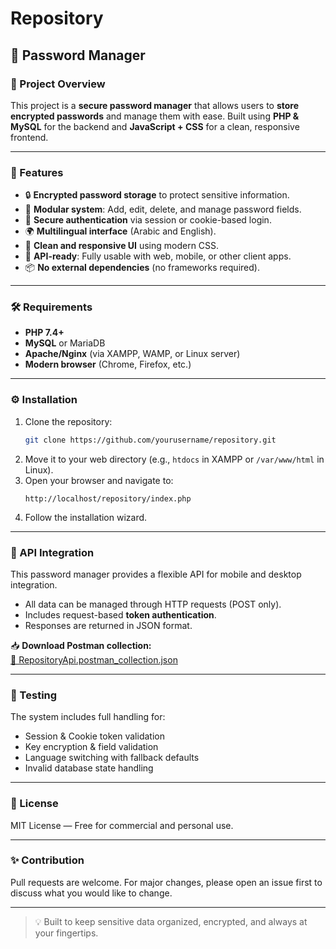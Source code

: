# Repository

## 🔐 Password Manager

### 📌 Project Overview
This project is a **secure password manager** that allows users to **store encrypted passwords** and manage them with ease. Built using **PHP & MySQL** for the backend and **JavaScript + CSS** for a clean, responsive frontend.

---

### 🚀 Features
- 🔒 **Encrypted password storage** to protect sensitive information.
- 🧩 **Modular system**: Add, edit, delete, and manage password fields.
- 👤 **Secure authentication** via session or cookie-based login.
- 🌍 **Multilingual interface** (Arabic and English).
- 🎨 **Clean and responsive UI** using modern CSS.
- 📱 **API-ready**: Fully usable with web, mobile, or other client apps.
- 📦 **No external dependencies** (no frameworks required).

---

### 🛠 Requirements
- **PHP 7.4+**
- **MySQL** or MariaDB
- **Apache/Nginx** (via XAMPP, WAMP, or Linux server)
- **Modern browser** (Chrome, Firefox, etc.)

---

### ⚙️ Installation
1. Clone the repository:
   ```bash
   git clone https://github.com/yourusername/repository.git
   ```
2. Move it to your web directory (e.g., `htdocs` in XAMPP or `/var/www/html` in Linux).
3. Open your browser and navigate to:
   ```
   http://localhost/repository/index.php
   ```
4. Follow the installation wizard.

---

### 📡 API Integration
This password manager provides a flexible API for mobile and desktop integration.

- All data can be managed through HTTP requests (POST only).
- Includes request-based **token authentication**.
- Responses are returned in JSON format.

📥 **Download Postman collection:**  
[📂 RepositoryApi.postman_collection.json](docs/RepositoryApi.postman_collection.json)

---

### 🧪 Testing
The system includes full handling for:
- Session & Cookie token validation
- Key encryption & field validation
- Language switching with fallback defaults
- Invalid database state handling

---

### 📄 License
MIT License — Free for commercial and personal use.

---

### ✨ Contribution
Pull requests are welcome. For major changes, please open an issue first to discuss what you would like to change.

---

> 💡 Built to keep sensitive data organized, encrypted, and always at your fingertips.